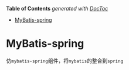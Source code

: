 <!-- START doctoc generated TOC please keep comment here to allow auto update -->
<!-- DON'T EDIT THIS SECTION, INSTEAD RE-RUN doctoc TO UPDATE -->
**Table of Contents**  *generated with [DocToc](https://github.com/thlorenz/doctoc)*

- [MyBatis-spring](#mybatis-spring)

<!-- END doctoc generated TOC please keep comment here to allow auto update -->

# MyBatis-spring 
仿`mybatis-spring`组件，将`mybatis`的整合到`spring`